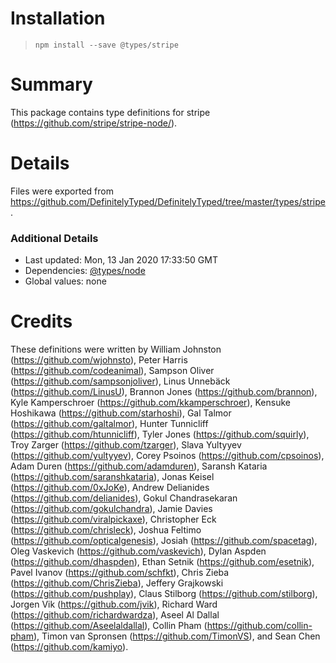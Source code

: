 # Installation
> `npm install --save @types/stripe`

# Summary
This package contains type definitions for stripe (https://github.com/stripe/stripe-node/).

# Details
Files were exported from https://github.com/DefinitelyTyped/DefinitelyTyped/tree/master/types/stripe.

### Additional Details
 * Last updated: Mon, 13 Jan 2020 17:33:50 GMT
 * Dependencies: [@types/node](https://npmjs.com/package/@types/node)
 * Global values: none

# Credits
These definitions were written by William Johnston (https://github.com/wjohnsto), Peter Harris (https://github.com/codeanimal), Sampson Oliver (https://github.com/sampsonjoliver), Linus Unnebäck (https://github.com/LinusU), Brannon Jones (https://github.com/brannon), Kyle Kamperschroer (https://github.com/kkamperschroer), Kensuke Hoshikawa (https://github.com/starhoshi), Gal Talmor (https://github.com/galtalmor), Hunter Tunnicliff (https://github.com/htunnicliff), Tyler Jones (https://github.com/squirly), Troy Zarger (https://github.com/tzarger), Slava Yultyyev (https://github.com/yultyyev), Corey Psoinos (https://github.com/cpsoinos), Adam Duren (https://github.com/adamduren), Saransh Kataria (https://github.com/saranshkataria), Jonas Keisel (https://github.com/0xJoKe), Andrew Delianides (https://github.com/delianides), Gokul Chandrasekaran (https://github.com/gokulchandra), Jamie Davies (https://github.com/viralpickaxe), Christopher Eck (https://github.com/chrisleck), Joshua Feltimo (https://github.com/opticalgenesis), Josiah (https://github.com/spacetag), Oleg Vaskevich (https://github.com/vaskevich), Dylan Aspden (https://github.com/dhaspden), Ethan Setnik (https://github.com/esetnik), Pavel Ivanov (https://github.com/schfkt), Chris Zieba (https://github.com/ChrisZieba), Jeffery Grajkowski (https://github.com/pushplay), Claus Stilborg (https://github.com/stilborg), Jorgen Vik (https://github.com/jvik), Richard Ward (https://github.com/richardwardza), Aseel Al Dallal (https://github.com/Aseelaldallal), Collin Pham (https://github.com/collin-pham), Timon van Spronsen (https://github.com/TimonVS), and Sean Chen (https://github.com/kamiyo).
